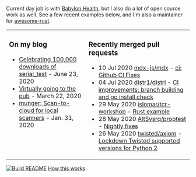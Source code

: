 Current day job is with [Babylon Health](https://github.com/babylonhealth), but I also do a lot of open source work as well. See a few recent examples below, and I'm also a maintainer for [awesome-rust](https://github.com/rust-unofficial/awesome-rust).

<table><tr><td valign="top">

### On my blog
<!-- blog starts -->
* [Celebrating 100,000 downloads of serial_test](https://tevps.net/blog/2020/6/23/celebrating-100000-downloads-serial_test/) - June 23, 2020
* [Virtually going to the pub](https://tevps.net/blog/2020/3/22/virtually-going-pub/) - March 22, 2020
* [munger: Scan-to-cloud for local scanners](https://tevps.net/blog/2020/1/31/munger-scan-to-cloud-for-local-scanners/) - Jan. 31, 2020
<!-- blog ends -->

</td><td valign="top">

### Recently merged pull requests

<!-- prs starts -->
* 10 Jul 2020 [mdx-js/mdx](https://github.com/mdx-js/mdx) - [ci: Github CI Fixes](https://github.com/mdx-js/mdx/pull/1134)
* 04 Jul 2020 [distr1/distri](https://github.com/distr1/distri) - [CI improvements: branch building and go install check](https://github.com/distr1/distri/pull/79)
* 29 May 2020 [islomar/tcr-workshop](https://github.com/islomar/tcr-workshop) - [Rust example](https://github.com/islomar/tcr-workshop/pull/4)
* 28 May 2020 [AltSysrq/proptest](https://github.com/AltSysrq/proptest) - [Nightly fixes](https://github.com/AltSysrq/proptest/pull/191)
* 26 May 2020 [twisted/axiom](https://github.com/twisted/axiom) - [Lockdown Twisted supported versions for Python 2](https://github.com/twisted/axiom/pull/120)
<!-- prs ends -->

</td></tr></table>

<a href="https://github.com/palfrey/palfrey/actions"><img src="https://github.com/palfrey/palfrey/workflows/Build%20README/badge.svg?branch=master" alt="Build README"></a> <a href="https://simonwillison.net/2020/Jul/10/self-updating-profile-readme/">How this works</a>